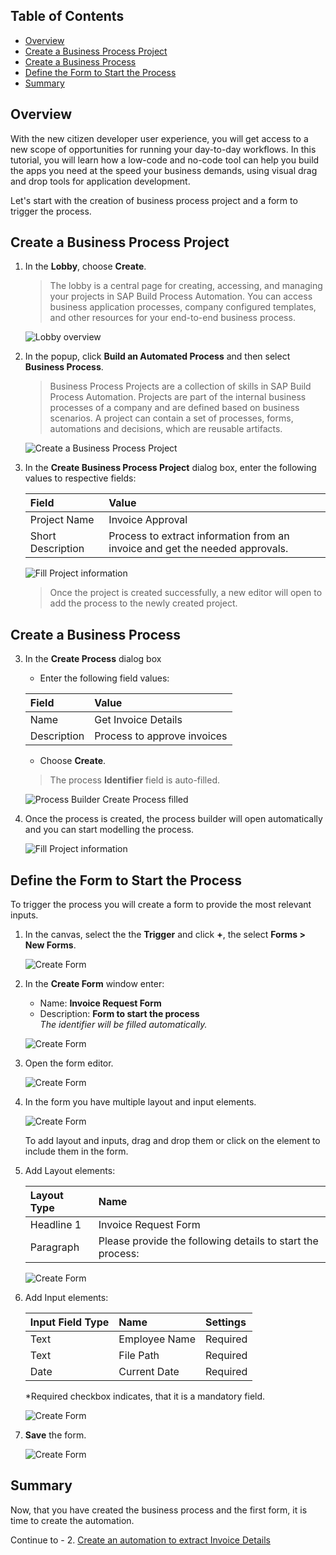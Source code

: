 ## Table of Contents
 - [Overview](#overview)
 - [Create a Business Process Project](#createproject)
 - [Create a Business Process](#createprocess)
 - [Define the Form to Start the Process](#defineform)
 - [Summary](#summary)

## Overview <a name="overview"></a>
With the new citizen developer user experience, you will get access to a new scope of opportunities for running your day-to-day workflows. In this tutorial, you will learn how a low-code and no-code tool can help you build the apps you need at the speed your business demands, using visual drag and drop tools for application development.

Let's start with the creation of business process project and a form to trigger the process.

## Create a Business Process Project <a name="createproject"></a>

1. In the **Lobby**, choose **Create**.

    > The lobby is a central page for creating, accessing, and managing your projects in SAP Build Process Automation. You can access business application processes, company configured templates, and other resources for your end-to-end business process.

    ![Lobby overview](images/CreateProcess_01.png)

2. In the popup, click **Build an Automated Process** and then select **Business Process**.

    > Business Process Projects are a collection of skills in SAP Build Process Automation. Projects are part of the internal business processes of a company and are defined based on business scenarios. A project can contain a set of processes, forms, automations and decisions, which are reusable artifacts.

    ![Create a Business Process Project](images/CreateProcess_02.png)

3. In the **Create Business Process Project** dialog box, enter the following values to respective fields:

    | Field    | Value|
    | :------------- | :------------- |
    | Project Name      | Invoice Approval      |
    | Short Description | Process to extract information from an invoice and get the needed approvals. |

    ![Fill Project information ](images/CreateBusinessProcess03.png)

    > Once the project is created successfully, a new editor will open to add the process to the newly created project.


## Create a Business Process <a name="createprocess"></a>

3. In the **Create Process** dialog box

    - Enter the following field values:

    | Field    | Value|
    | :------------- | :------------- |
    | Name      | Get Invoice Details      |
    | Description | Process to approve invoices |

    - Choose **Create**.

    > The process **Identifier** field is auto-filled.

    ![Process Builder Create Process filled](images/CreateBusinessProcess04.png)

4. Once the process is created, the process builder will open automatically and you can start modelling the process.

    ![Fill Project information ](images/CreateBusinessProcess05.png)


## Define the Form to Start the Process <a name="defineform"></a>

To trigger the process you will create a form to provide the most relevant inputs.

1. In the canvas, select the the **Trigger** and click **+**, the select **Forms > New Forms**.

   ![Create Form](images/DefineForm01.png)
   
2. In the **Create Form** window enter:
   - Name: **Invoice Request Form**
   - Description: **Form to start the process**  
   *The identifier will be filled automatically.*
   
   ![Create Form](images/DefineForm02.png)
   
3. Open the form editor.

   ![Create Form](images/DefineForm03.png)
   
4. In the form you have multiple layout and input elements.

   ![Create Form](images/005b.png)

   To add layout and inputs, drag and drop them or click on the element to include them in the form.
   
5. Add Layout elements:

    | Layout Type    | Name|
    | :------------- | :------------- |
    | Headline 1      | Invoice Request Form      |
    | Paragraph | Please provide the following details to start the process: |
   
   ![Create Form](images/006.png)
  
6. Add Input elements:

    | Input Field Type    | Name | Settings |
    | :------------- | :------------- | :------------ |
    | Text      | Employee Name   | Required |
    | Text      | File Path   | Required |
    | Date      | Current Date | Required |
    
    *Required checkbox indicates, that it is a mandatory field.
    
    ![Create Form](images/007.png)
    
7. **Save** the form.

   ![Create Form](images/008.png)    


## Summary <a name="summary"></a>

Now, that you have created the business process and the first form, it is time to create the automation.

Continue to - 2. [Create an automation to extract Invoice Details](https://developers.sap.com/tutorials/spa-dox-create-automation.html)
